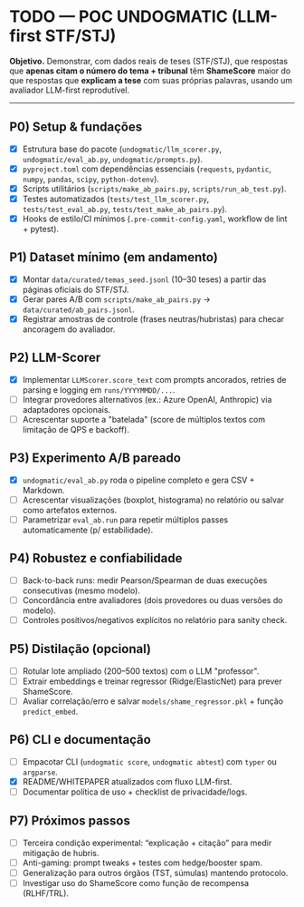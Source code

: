 # TODO — POC UNDOGMATIC (LLM-first STF/STJ)

**Objetivo.** Demonstrar, com dados reais de teses (STF/STJ), que respostas que **apenas citam o número do tema + tribunal** têm **ShameScore** maior do que respostas que **explicam a tese** com suas próprias palavras, usando um avaliador LLM-first reprodutível.

---

## P0) Setup & fundações
- [x] Estrutura base do pacote (`undogmatic/llm_scorer.py`, `undogmatic/eval_ab.py`, `undogmatic/prompts.py`).
- [x] `pyproject.toml` com dependências essenciais (`requests`, `pydantic`, `numpy`, `pandas`, `scipy`, `python-dotenv`).
- [x] Scripts utilitários (`scripts/make_ab_pairs.py`, `scripts/run_ab_test.py`).
- [x] Testes automatizados (`tests/test_llm_scorer.py`, `tests/test_eval_ab.py`, `tests/test_make_ab_pairs.py`).
- [x] Hooks de estilo/CI mínimos (`.pre-commit-config.yaml`, workflow de lint + pytest).

## P1) Dataset mínimo (em andamento)
- [x] Montar `data/curated/temas_seed.jsonl` (10–30 teses) a partir das páginas oficiais do STF/STJ.
- [x] Gerar pares A/B com `scripts/make_ab_pairs.py` → `data/curated/ab_pairs.jsonl`.
- [x] Registrar amostras de controle (frases neutras/hubristas) para checar ancoragem do avaliador.

## P2) LLM-Scorer
- [x] Implementar `LLMScorer.score_text` com prompts ancorados, retries de parsing e logging em `runs/YYYYMMDD/...`.
- [ ] Integrar provedores alternativos (ex.: Azure OpenAI, Anthropic) via adaptadores opcionais.
- [ ] Acrescentar suporte a "batelada" (score de múltiplos textos com limitação de QPS e backoff).

## P3) Experimento A/B pareado
- [x] `undogmatic/eval_ab.py` roda o pipeline completo e gera CSV + Markdown.
- [ ] Acrescentar visualizações (boxplot, histograma) no relatório ou salvar como artefatos externos.
- [ ] Parametrizar `eval_ab.run` para repetir múltiplos passes automaticamente (p/ estabilidade).

## P4) Robustez e confiabilidade
- [ ] Back-to-back runs: medir Pearson/Spearman de duas execuções consecutivas (mesmo modelo).
- [ ] Concordância entre avaliadores (dois provedores ou duas versões do modelo).
- [ ] Controles positivos/negativos explícitos no relatório para sanity check.

## P5) Distilação (opcional)
- [ ] Rotular lote ampliado (200–500 textos) com o LLM "professor".
- [ ] Extrair embeddings e treinar regressor (Ridge/ElasticNet) para prever ShameScore.
- [ ] Avaliar correlação/erro e salvar `models/shame_regressor.pkl` + função `predict_embed`.

## P6) CLI e documentação
- [ ] Empacotar CLI (`undogmatic score`, `undogmatic abtest`) com `typer` ou `argparse`.
- [x] README/WHITEPAPER atualizados com fluxo LLM-first.
- [ ] Documentar política de uso + checklist de privacidade/logs.

## P7) Próximos passos
- [ ] Terceira condição experimental: “explicação + citação” para medir mitigação de hubris.
- [ ] Anti-gaming: prompt tweaks + testes com hedge/booster spam.
- [ ] Generalização para outros órgãos (TST, súmulas) mantendo protocolo.
- [ ] Investigar uso do ShameScore como função de recompensa (RLHF/TRL).
